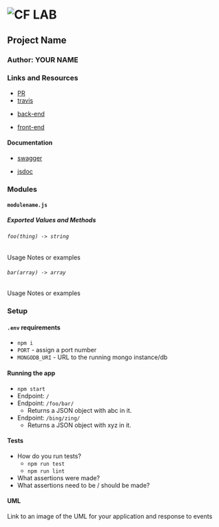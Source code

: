 ![CF](http://i.imgur.com/7v5ASc8.png) LAB
=================================================

<!-- LINKS -->
<!-- Replace the link for each in brackets below -->
<!-- PR (working into submission) -->
[1]: http://xyz.com
<!-- travis build -->
[2]: https://www.travis-ci.com/YOUR_ORG_NAME/REPO_NAME
<!-- back-end -->
[3]: http://xyz.com
<!-- front-end -->
[4]: http://xyz.com
<!-- swagger -->
[5]: http://xyz.com
<!-- jsdoc-->
[6]: heroku-link/docs 

## Project Name

### Author: YOUR NAME

### Links and Resources
* [PR][1]
* [travis][2]
<!-- (when applicable) -->
* [back-end][3]
<!-- (when applicable) -->
* [front-end][4]

#### Documentation
<!-- API assignments only -->
* [swagger][5]
<!-- (All assignments) -->
* [jsdoc][6]

### Modules
#### `modulename.js`
##### Exported Values and Methods

###### `foo(thing) -> string`
Usage Notes or examples

###### `bar(array) -> array`
Usage Notes or examples

### Setup
#### `.env` requirements
* `npm i`
* `PORT` - assign a port number
* `MONGODB_URI` - URL to the running mongo instance/db


#### Running the app
* `npm start`
* Endpoint: `/`
* Endpoint: `/foo/bar/`
  * Returns a JSON object with abc in it.
* Endpoint: `/bing/zing/`
  * Returns a JSON object with xyz in it.
  
#### Tests
* How do you run tests?
  * `npm run test`
  * `npm run lint`
* What assertions were made?
* What assertions need to be / should be made?

#### UML
Link to an image of the UML for your application and response to events
